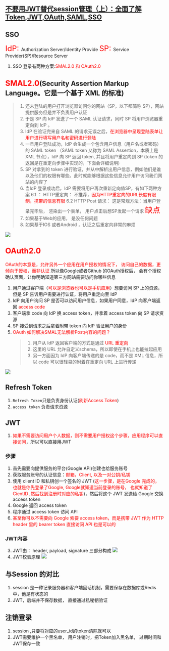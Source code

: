 ## [不要用JWT替代session管理（上）：全面了解Token,JWT,OAuth,SAML,SSO](https://juejin.cn/post/6844903632987488264)

## SSO 
<font color=red size=5>IdP: </font>Authorization Server/Identity Provide
<font color=red size=5>SP: </font>Service Provider(SP)/Resource Server

1. SSO 登录有两种方案:<font color=red>SMAL2.0 和 OAuth2.0</font>
## <font size=5 color=red>SMAL2.0</font>(Security Assertion Markup Language。它是一个基于 XML 的标准)
> 1. 还未登陆的用户打开浏览器访问你的网站（SP，以下都简称 SP），网站提供服务但是并不负责用户认证
> 2. 于是 SP 向 IdP 发送了一个 SAML 认证请求，同时 SP 将用户浏览器重定向到 IdP 。
> 3. IdP 在验证完来自 SAML 的请求无误之后，<font color=red>在浏览器中呈现登陆表单让用户进行填写用户名和密码进行登陆</font>
> 4. 一旦用户登陆成功，IdP 会生成一个包含用户信息（用户名或者密码）的 SAML token （SAML token 又称为 SAML Assertion，本质上是 XML 节点），IdP 向 SP 返回 token, 并且将用户重定向到 SP (token 的返回是在重定向步骤中实现的，下面会详细说明)
> 5. SP 对拿到的 token 进行验证，并从中解析出用户信息，例如他们是谁以及他们的权限有哪些。此时就能够根据这些信息允许用户访问我们网站的内容了
> 6. 当IdP 登录成功后，IdP 需要将用户再次重新定向值SP，有如下两种方案
> 6.1 ： HTTP重定向： 不推荐，<font color=red>因为HTTP重定向的URL长度有限制，携带的信息有限</font>
> 6.2 HTTP Post 请求： 这是常规方法：当用户登录完毕后， 渲染出一个表单， 用户点击后想SP发起一个请求
> <font size=5 color=red>缺点</font>
> 1. 如果基于Web的应用， 是没任何问题
> 2. 如果基于IOS 或者Android ，认证之后重定向非常的麻烦


![](https://p1-jj.byteimg.com/tos-cn-i-t2oaga2asx/gold-user-assets/2018/7/3/16460893ef7a34a4~tplv-t2oaga2asx-zoom-in-crop-mark:1630:0:0:0.awebp)

## <font size=5 color=red>OAuth2.0</font>
<font color=red>OAuth的本意是，允许另外一个应用在用户授权的情况下， 访问自己的数据，更倾向于授权，而非认证</font>
所以像Google或者Github 的OAuth授权后， 会有个授权确认页面，让你明确知道第三方网站需要访问你哪些信息

1. 用户通过客户端（<font color=red>可以是浏览器也可以是手机应用</font>）想要访问 SP 上的资源，但是 SP 告诉用户需要进行认证，将用户重定向至 IdP 
2. IdP 向用户询问 SP 是否可以访问用户信息，如果用户同意，IdP 向客户端返回 <font color=red>access code </font>
3. 客户端拿 code 向 IdP 换 access token，并拿着 access token 向 SP 请求资源
4. SP 接受到请求之后拿着附带 token 向 IdP 验证用户的身份
5. <font color=red>OAuth 如何解决SMAL无法解析Post内容的问题？</font>
   > 1. 用户从 IdP 返回客户端的方式是通过<font color=red> URL 重定向</font>
   > 2. 这里的 URL 允许自定义schema，所以即使在手机上也能拉起应用
   > 3. 另一方面因为 IdP 向客户端传递的是 code，而不是 XML 信息，所以 code 可以很轻易的附着在重定向 URL 上进行传递

![](https://p1-jj.byteimg.com/tos-cn-i-t2oaga2asx/gold-user-assets/2018/7/3/164608b5c33898d0~tplv-t2oaga2asx-zoom-in-crop-mark:1630:0:0:0.awebp)

## Refresh Token
1. `Refresh Token`只是负责身份认证(<font color=red>刷新Access Token</font>)
2. `access token` 负责请求资源

## JWT

1. <font color=red>如果不需要访问用户个人数据，则不需要用户授权这个步骤，应用程序可以直接访问</font>，所以可以直接用JWT
### 步骤
1. 首先需要向提供服务的平台(Google API)创建也给服务账号
2. 获取服务账号的认证信息：<font color=red>邮箱，Client, 以及一对公钥/私钥</font>
3. 使用 client ID 和私钥创一个签名的 JWT (<font color=red>这一步骤，是在Google 完成的， 也就是你先登录了Google, Google就知道当前登录的账号， 也就知道了CientID ,然后找到注册时对应的私钥</font>)，然后将这个 JWT 发送给 Google 交换 access token
4. Google 返回 access token
5. 程序通过 access token 访问 API 
6. <font color=red>甚至你可以不需要向 Google 索要 access token，而是携带 JWT 作为 HTTP header 里的 bearer token 直接访问 API 也是可以的</font>
### JWT内容
3. JWT由： header, payload, signature 三部分构成
![](https://mmbiz.qpic.cn/mmbiz_png/YBFV3Da0NwtVafRMxmBqLogEjzicQmndicWmLicdIQLyCsSjDoFw2DDtXqMtCTUgAfH8BobqvxnX6LjeOovKvgU6Q/640?wx_fmt=png&wxfrom=5&wx_lazy=1&wx_co=1)
2. JWT校验原理
![](https://mmbiz.qpic.cn/mmbiz_jpg/YBFV3Da0NwtVafRMxmBqLogEjzicQmndicKJoe34MUYoRjTdMhtJWAWTvEAxRZEXiaPDDy3amMgqRfXDf0lLFosFA/640?wx_fmt=jpeg&wxfrom=5&wx_lazy=1&wx_co=1)
## 与Session 的对比
1. session 是一种记录服务器和客户端回话机制，需要保存在数据库或Redis中，他是有状态的
2. JWT，后端并不保存数据， 直接通过私秘钥验证

## 注销登录
1. session ,只要将对应的user_id的token清除就可以
2. JWT需要维护一个黑名单， 用户注销时，把Token加入黑名单， 过期时间和JWT保存一致

